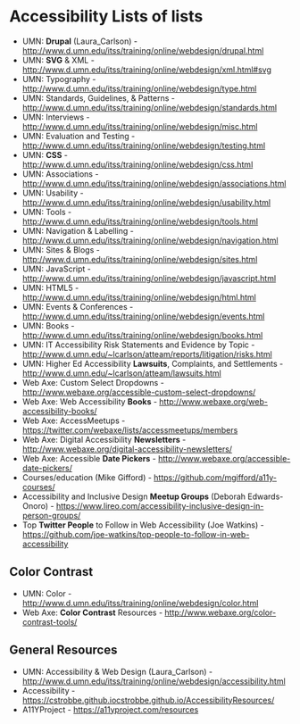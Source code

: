 # Accessibility Lists of lists

- UMN: **Drupal** (Laura_Carlson) - http://www.d.umn.edu/itss/training/online/webdesign/drupal.html
- UMN: **SVG** & XML - http://www.d.umn.edu/itss/training/online/webdesign/xml.html#svg
- UMN: Typography - http://www.d.umn.edu/itss/training/online/webdesign/type.html
- UMN: Standards, Guidelines, & Patterns - http://www.d.umn.edu/itss/training/online/webdesign/standards.html
- UMN: Interviews - http://www.d.umn.edu/itss/training/online/webdesign/misc.html
- UMN: Evaluation and Testing - http://www.d.umn.edu/itss/training/online/webdesign/testing.html
- UMN: **CSS** - http://www.d.umn.edu/itss/training/online/webdesign/css.html
- UMN: Associations - http://www.d.umn.edu/itss/training/online/webdesign/associations.html
- UMN: Usability - http://www.d.umn.edu/itss/training/online/webdesign/usability.html
- UMN: Tools - http://www.d.umn.edu/itss/training/online/webdesign/tools.html
- UMN: Navigation & Labelling - http://www.d.umn.edu/itss/training/online/webdesign/navigation.html
- UMN: Sites & Blogs - http://www.d.umn.edu/itss/training/online/webdesign/sites.html
- UMN: JavaScript - http://www.d.umn.edu/itss/training/online/webdesign/javascript.html
- UMN: HTML5 - http://www.d.umn.edu/itss/training/online/webdesign/html.html
- UMN: Events & Conferences - http://www.d.umn.edu/itss/training/online/webdesign/events.html
- UMN: Books - http://www.d.umn.edu/itss/training/online/webdesign/books.html
- UMN: IT Accessibility Risk Statements and Evidence by Topic - http://www.d.umn.edu/~lcarlson/atteam/reports/litigation/risks.html
- UMN: Higher Ed Accessibility **Lawsuits**, Complaints, and Settlements - http://www.d.umn.edu/~lcarlson/atteam/lawsuits.html
- Web Axe: Custom Select Dropdowns - http://www.webaxe.org/accessible-custom-select-dropdowns/
- Web Axe: Web Accessibility **Books** - http://www.webaxe.org/web-accessibility-books/
- Web Axe: AccessMeetups - https://twitter.com/webaxe/lists/accessmeetups/members
- Web Axe: Digital Accessibility **Newsletters** - http://www.webaxe.org/digital-accessibility-newsletters/
- Web Axe: Accessible **Date Pickers** - http://www.webaxe.org/accessible-date-pickers/
- Courses/education (Mike Gifford) - https://github.com/mgifford/a11y-courses/
- Accessibility and Inclusive Design **Meetup Groups** (Deborah Edwards-Onoro) - https://www.lireo.com/accessibility-inclusive-design-in-person-groups/
- Top **Twitter People** to Follow in Web Accessibility (Joe Watkins) - https://github.com/joe-watkins/top-people-to-follow-in-web-accessibility

## Color Contrast
- UMN: Color - http://www.d.umn.edu/itss/training/online/webdesign/color.html
- Web Axe: **Color Contrast** Resources - http://www.webaxe.org/color-contrast-tools/

## General Resources

- UMN: Accessibility & Web Design (Laura_Carlson) - http://www.d.umn.edu/itss/training/online/webdesign/accessibility.html
- Accessibility - https://cstrobbe.github.iocstrobbe.github.io/AccessibilityResources/
- A11YProject - https://a11yproject.com/resources
